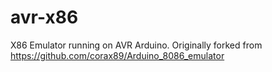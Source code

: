 # avr-x86
X86 Emulator running on AVR Arduino. Originally forked from https://github.com/corax89/Arduino_8086_emulator
